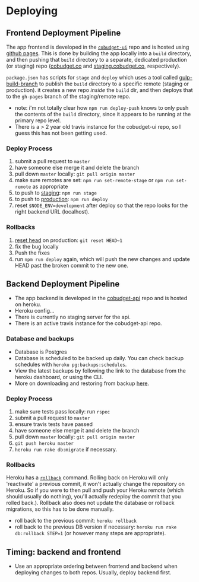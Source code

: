 # Deploying

## Frontend Deployment Pipeline

The app frontend is developed in the [`cobudget-ui`](https://github.com/cobudget/cobudget-ui) repo and is hosted using [github pages](https://pages.github.com/). This is done by building the app locally into a `build` directory, and then pushing that `build` directory to a separate, dedicated production (or staging) repo ([cobudget.co](https://github.com/cobudget/cobudget.co) and [staging.cobudget.co](https://github.com/cobudget/staging.cobudget.co), respectively). 

`package.json` has scripts for `stage` and `deploy` which uses a tool called [gulp-build-branch](https://www.npmjs.com/package/gulp-build-branch) to publish the `build` directory to a specific remote (staging or production). it creates a new repo _inside_ the `build` dir, and then deploys that to the `gh-pages` branch of the staging/remote repo. 

* note: i'm not totally clear how `npm run deploy-push` knows to only push the contents of the `build` directory, since it appears to be running at the primary repo level. 
* There is a > 2 year old travis instance for the cobudget-ui repo, so I guess this has not been getting used. 

### Deploy Process 
1. submit a pull request to `master` 
1. have someone else merge it and delete the branch
1. pull down `master` locally: `git pull origin master`
1. make sure remotes are set: `npm run set-remote-stage` or `npm run set-remote` as appropriate
1. to push to [staging](https://github.com/cobudget/staging.cobudget.co/tree/gh-pages): `npm run stage`
1. to push to [production](https://github.com/cobudget/cobudget.co/tree/gh-pages): `npm run deploy`
1. reset `$NODE_ENV=development` after deploy so that the repo looks for the right backend URL (localhost). 

### Rollbacks
1. [reset head](https://stackoverflow.com/questions/927358/how-to-undo-last-commits-in-git) on production: `git reset HEAD~1`
2. fix the bug locally 
3. Push the fixes
4. run `npm run deploy` again, which will push the new changes and update HEAD past the broken commit to the new one.  

## Backend Deployment Pipeline
* The app backend is developed in the [cobudget-api](https://github.com/cobudget/cobudget-api) repo and is hosted on heroku. 
* Heroku config...
* There is currently no staging server for the api.  
* There is an active travis instance for the cobudget-api repo. 

### Database and backups
* Database is Postgres
* Database is scheduled to be backed up daily. You can check backup schedules with `heroku pg:backups:schedules`. 
* View the latest backups by following the link to the database from the heroku dashboard, or using the CLI. 
* More on downloading and restoring from backup [here](https://devcenter.heroku.com/articles/heroku-postgres-backups). 

### Deploy Process
1. make sure tests pass locally: run `rspec`
1. submit a pull request to `master`
1. ensure travis tests have passed
1. have someone else merge it and delete the branch
1. pull down `master` locally: `git pull origin master`
1. `git push heroku master`
1. `heroku run rake db:migrate` if necessary. 

### Rollbacks
Heroku has a [`rollback`](https://devcenter.heroku.com/articles/releases) command. Rolling back on Heroku will only 'reactivate' a previous commit, it won't actually change the repository on Heroku. So if you were to then pull and push your Heroku remote (which should usually do nothing), you'll actually redeploy the commit that you rolled back.). Rollback also does not update the database or rollback migrations, so this has to be done manually. 

* roll back to the previous commit: `heroku rollback`
* roll back to the previous DB version if necessary: `heroku run rake db:rollback STEP=1` (or however many steps are appropriate). 

## Timing: backend and frontend
* Use an appropriate ordering between frontend and backend when deploying changes to both repos. Usually, deploy backend first. 
